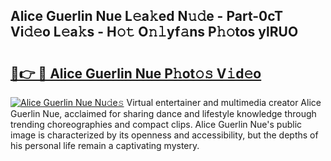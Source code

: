 ## Alice Guerlin Nue L𝚎a𝚔ed N𝚞𝚍e - Part-0cT Vi𝚍𝚎o L𝚎a𝚔s - H𝚘𝚝 O𝚗𝚕yf𝚊ns P𝚑𝚘tos ylRUO

# <h2><a href="http://kfdekh.oniu.top/?m=Alice+Guerlin+Nue">🔗👉 🔴 Alice Guerlin Nue P𝚑ot𝚘𝚜 V𝚒d𝚎o</a></h2>

[![Alice Guerlin Nue Nu𝚍e𝚜](https://i.imgur.com/0qMVB7G.gif)](http://kfdekh.oniu.top/?m=Alice+Guerlin+Nue)
Virtual entertainer and multimedia creator Alice Guerlin Nue, acclaimed for sharing dance and lifestyle knowledge through trending choreographies and compact clips. Alice Guerlin Nue's public image is characterized by its openness and accessibility, but the depths of his personal life remain a captivating mystery.  
